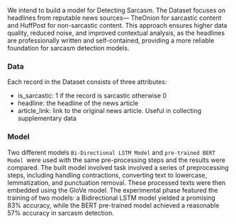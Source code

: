 We intend to build a model for Detecting Sarcasm. The Dataset focuses on headlines from reputable news sources— TheOnion for sarcastic content and HuffPost for non-sarcastic content. This approach ensures higher data quality, reduced noise, and improved contextual analysis, as the headlines are professionally written and self-contained, providing a more reliable foundation for sarcasm detection models.

### Data
Each record in the Dataset consists of three attributes:
  - is_sarcastic: 1 if the record is sarcastic otherwise 0
  - headline: the headline of the news article
  - article_link: link to the original news article. Useful in collecting supplementary data

### Model
Two different models `Bi-Directional LSTM Model` and `pre-trained BERT Model `were used with the same pre-processing steps and the results were compared.
The built model involved task involved a series of preprocessing steps, including handling contractions, converting text to lowercase, lemmatization, and punctuation removal. These processed texts were then embedded using the GloVe model. 
The experimental phase featured the training of two models: a Bidirectional LSTM model yielded a promising 83% accuracy, while the BERT pre-trained model achieved a reasonable 57% accuracy in sarcasm detection.

